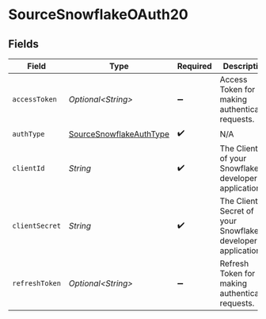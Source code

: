 # SourceSnowflakeOAuth20


## Fields

| Field                                                                     | Type                                                                      | Required                                                                  | Description                                                               |
| ------------------------------------------------------------------------- | ------------------------------------------------------------------------- | ------------------------------------------------------------------------- | ------------------------------------------------------------------------- |
| `accessToken`                                                             | *Optional\<String>*                                                       | :heavy_minus_sign:                                                        | Access Token for making authenticated requests.                           |
| `authType`                                                                | [SourceSnowflakeAuthType](../../models/shared/SourceSnowflakeAuthType.md) | :heavy_check_mark:                                                        | N/A                                                                       |
| `clientId`                                                                | *String*                                                                  | :heavy_check_mark:                                                        | The Client ID of your Snowflake developer application.                    |
| `clientSecret`                                                            | *String*                                                                  | :heavy_check_mark:                                                        | The Client Secret of your Snowflake developer application.                |
| `refreshToken`                                                            | *Optional\<String>*                                                       | :heavy_minus_sign:                                                        | Refresh Token for making authenticated requests.                          |
